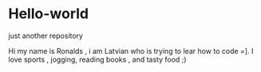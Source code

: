 # Hello-world
just another repository

Hi my name is Ronalds , i am Latvian who is trying to lear how to code =].
I love sports , jogging, reading books , and tasty food ;)
